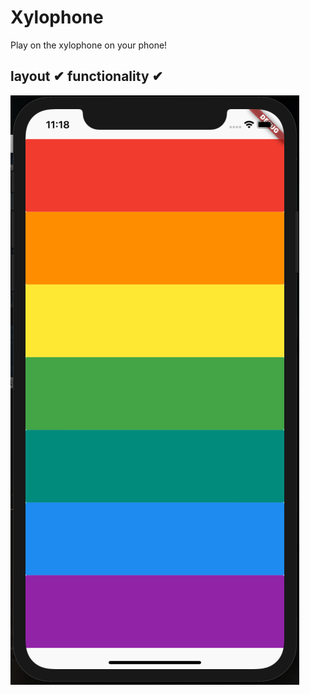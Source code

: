 # Xylophone

Play on the xylophone on your phone!

<h2> layout ✔ functionality ✔</h2>
<img src="readme/layout.png" />